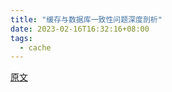 ```yaml
---
title: "缓存与数据库一致性问题深度剖析"
date: 2023-02-16T16:32:16+08:00
tags:
  - cache
---
```


[原文](https://www.cnblogs.com/rude3knife/p/13612870.html)
